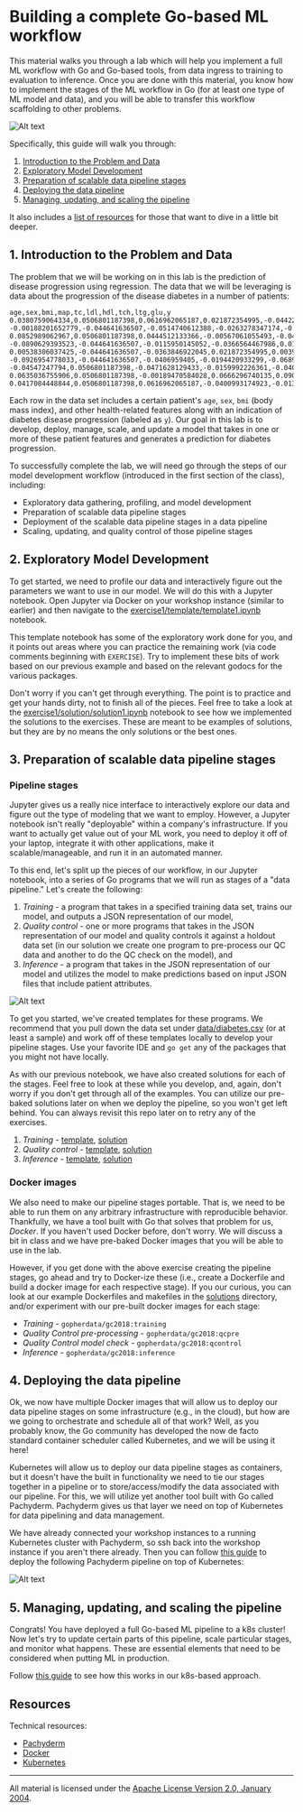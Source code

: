# Building a complete Go-based ML workflow

This material walks you through a lab which will help you implement a full ML workflow with Go and Go-based tools, from data ingress to training to evaluation to inference. Once you are done with this material, you know how to implement the stages of the ML workflow in Go (for at least one type of ML model and data), and you will be able to transfer this workflow scaffolding to other problems.

![Alt text](https://docs.google.com/drawings/d/e/2PACX-1vQApl8ErSbCERlcPLBth0hxqYJwvIlKtLU4IrqtmnISCaTls4HRCsf6iKomscN5gdiWRLtAFVFqzlkC/pub?w=1165&h=662)

Specifically, this guide will walk you through:

1. [Introduction to the Problem and Data](#1-introduction-to-the-problem-and-data)
2. [Exploratory Model Development](#2-exploratory-model-development)
3. [Preparation of scalable data pipeline stages](#3-preparation-of-scalable-data-pipeline-stages)
4. [Deploying the data pipeline](#4-deploying-the-data-pipeline)
5. [Managing, updating, and scaling the pipeline](#5-managing-updating-and-scaling-the-pipeline)

It also includes a [list of resources](#resources) for those that want to dive in a little bit deeper.

## 1. Introduction to the Problem and Data

The problem that we will be working on in this lab is the prediction of disease progression using regression. The data that we will be leveraging is data about the progression of the disease diabetes in a number of patients:

```
age,sex,bmi,map,tc,ldl,hdl,tch,ltg,glu,y
0.0380759064334,0.0506801187398,0.0616962065187,0.021872354995,-0.0442234984244,-0.0348207628377,-0.043400845652,-0.00259226199818,0.0199084208763,-0.0176461251598,151.0
-0.00188201652779,-0.044641636507,-0.0514740612388,-0.0263278347174,-0.00844872411122,-0.0191633397482,0.0744115640788,-0.0394933828741,-0.0683297436244,-0.0922040496268,75.0
0.0852989062967,0.0506801187398,0.0444512133366,-0.00567061055493,-0.0455994512826,-0.0341944659141,-0.0323559322398,-0.00259226199818,0.00286377051894,-0.0259303389895,141.0
-0.0890629393523,-0.044641636507,-0.0115950145052,-0.0366564467986,0.0121905687618,0.0249905933641,-0.0360375700439,0.0343088588777,0.0226920225667,-0.00936191133014,206.0
0.00538306037425,-0.044641636507,-0.0363846922045,0.021872354995,0.00393485161259,0.0155961395104,0.00814208360519,-0.00259226199818,-0.0319914449414,-0.0466408735636,135.0
-0.0926954778033,-0.044641636507,-0.0406959405,-0.0194420933299,-0.0689906498721,-0.0792878444118,0.041276823842,-0.07639450375,-0.041180385188,-0.0963461565417,97.0
-0.04547247794,0.0506801187398,-0.0471628129433,-0.0159992226361,-0.0400956398498,-0.0248000120604,0.000778807997018,-0.0394933828741,-0.0629129499163,-0.038356659734,138.0
0.0635036755906,0.0506801187398,-0.00189470584028,0.0666296740135,0.0906198816793,0.108914381124,0.0228686348215,0.0177033544836,-0.0358167281015,0.00306440941437,63.0
0.0417084448844,0.0506801187398,0.0616962065187,-0.0400993174923,-0.013952535544,0.00620168565673,-0.0286742944357,-0.00259226199818,-0.0149564750249,0.011348623244,110.0
```

Each row in the data set includes a certain patient's `age`, `sex`, `bmi` (body mass index), and other health-related features along with an indication of diabetes disease progression (labeled as `y`). Our goal in this lab is to develop, deploy, manage, scale, and update a model that takes in one or more of these patient features and generates a prediction for diabetes progression.

To successfully complete the lab, we will need go through the steps of our model development workflow (introduced in the first section of the class), including:

- Exploratory data gathering, profiling, and model development
- Preparation of scalable data pipeline stages
- Deployment of the scalable data pipeline stages in a data pipeline
- Scaling, updating, and quality control of those pipeline stages

## 2. Exploratory Model Development

To get started, we need to profile our data and interactively figure out the parameters we want to use in our model. We will do this with a Jupyter notebook. Open Jupyter via Docker on your workshop instance (similar to earlier) and then navigate to the [exercise1/template/template1.ipynb](exercise1/template/template1.ipynb) notebook. 

This template notebook has some of the exploratory work done for you, and it points out areas where you can practice the remaining work (via code comments beginning with  `EXERCISE`). Try to implement these bits of work based on our previous example and based on the relevant godocs for the various packages. 

Don't worry if you can't get through everything. The point is to practice and get your hands dirty, not to finish all of the pieces. Feel free to take a look at the [exercise1/solution/solution1.ipynb](exercise1/solution/solution1.ipynb) notebook to see how we implemented the solutions to the exercises. These are meant to be examples of solutions, but they are by no means the only solutions or the best ones. 

## 3. Preparation of scalable data pipeline stages

### Pipeline stages

Jupyter gives us a really nice interface to interactively explore our data and figure out the type of modeling that we want to employ. However, a Jupyter notebook isn't really "deployable" within a company's infrastructure. If you want to actually get value out of your ML work, you need to deploy it off of your laptop, integrate it with other applications, make it scalable/manageable, and run it in an automated manner.

To this end, let's split up the pieces of our workflow, in our Jupyter notebook, into a series of Go programs that we will run as stages of a "data pipeline." Let's create the following:

1. *Training* - a program that takes in a specified training data set, trains our model, and outputs a JSON representation of our model,
2. *Quality control* - one or more programs that takes in the JSON representation of our model and quality controls it against a holdout data set (in our solution we create one program to pre-process our QC data and another to do the QC check on the model), and
3. *Inference* - a program that takes in the JSON representation of our model and utilizes the model to make predictions based on input JSON files that include patient attributes.

![Alt text](https://docs.google.com/drawings/d/e/2PACX-1vQT3oCUOAt85LkTyuv2onbty8OJMc4H_jBJCSxjEpPzIg9pFtKGhNJlK2xDEn-vZIpCg0hl_ZBjsDKT/pub?w=1654&h=517)

To get you started, we've created templates for these programs. We recommend that you pull down the data set under [data/diabetes.csv](data/diabetes.csv) (or at least a sample) and work off of these templates locally to develop your pipeline stages. Use your favorite IDE and `go get` any of the packages that you might not have locally. 

As with our previous notebook, we have also created solutions for each of the stages. Feel free to look at these while you develop, and, again, don't worry if you don't get through all of the examples. You can utilize our pre-baked solutions later on when we deploy the pipeline, so you won't get left behind. You can always revisit this repo later on to retry any of the exercises.

1. *Training* - [template](exercise2/templates/template1/template1.go), [solution](exercise2/solutions/solution1/solution1.go)
2. *Quality control* - [template](exercise2/templates/template2), [solution](exercise2/solutions/solution2)
3. *Inference* - [template](exercise2/templates/template3/template3.go), [solution](exercise2/solutions/solution3/solution3.go)

### Docker images

We also need to make our pipeline stages portable. That is, we need to be able to run them on any arbitrary infrastructure with reproducible behavior. Thankfully, we have a tool built with Go that solves that problem for us, *Docker*. If you haven't used Docker before, don't worry. We will discuss a bit in class and we have pre-baked Docker images that you will be able to use in the lab.

However, if you get done with the above exercise creating the pipeline stages, go ahead and try to Docker-ize these (i.e., create a Dockerfile and build a docker image for each respective stage). If you our curious, you can look at our example Dockerfiles and makefiles in the [solutions](exercise2/solutions) directory, and/or experiment with our pre-built docker images for each stage:

- *Training* - `gopherdata/gc2018:training`
- *Quality Control pre-processing* - `gopherdata/gc2018:qcpre`
- *Quality Control model check* - `gopherdata/gc2018:qcontrol`
- *Inference* - `gopherdata/gc2018:inference`

## 4. Deploying the data pipeline

Ok, we now have multiple Docker images that will allow us to deploy our data pipeline stages on some infrastructure (e.g., in the cloud), but how are we going to orchestrate and schedule all of that work? Well, as you probably know, the Go community has developed the now de facto standard container scheduler called Kubernetes, and we will be using it here!

Kubernetes will allow us to deploy our data pipeline stages as containers, but it doesn't have the built in functionality we need to tie our stages together in a pipeline or to store/access/modify the data associated with our pipeline. For this, we will utilize yet another tool built with Go called Pachyderm. Pachyderm gives us that layer we need on top of Kubernetes for data pipelining and data management. 

We have already connected your workshop instances to a running Kubernetes cluster with Pachyderm, so ssh back into the workshop instance if you aren't there already. Then you can follow [this guide](exercise3/README.md) to deploy the following Pachyderm pipeline on top of Kubernetes:

![Alt text](https://docs.google.com/drawings/d/e/2PACX-1vSEuTeHVqRTzAmuQBILI_KExrF0oZsWJ_FaclWONTM60E_e5KfNUHAqK8S5L92R4AKjcmMWipkouUYd/pub?w=1537&h=612)

## 5. Managing, updating, and scaling the pipeline

Congrats! You have deployed a full Go-based ML pipeline to a k8s cluster! Now let's try to update certain parts of this pipeline, scale particular stages, and monitor what happens. These are essential elements that need to be considered when putting ML in production.

Follow [this guide](exercise4/README.md) to see how this works in our k8s-based approach.

## Resources

Technical resources:

- [Pachyderm](http://pachyderm.io/)
- [Docker](https://www.docker.com/)
- [Kubernetes](https://kubernetes.io/)

___
All material is licensed under the [Apache License Version 2.0, January 2004](http://www.apache.org/licenses/LICENSE-2.0).
